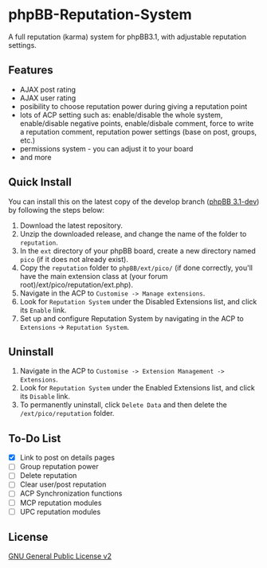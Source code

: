 phpBB-Reputation-System
=======================

A full reputation (karma) system for phpBB3.1, with adjustable reputation settings.

## Features
* AJAX post rating
* AJAX user rating
* posibility to choose reputation power during giving a reputation point
* lots of ACP setting such as: enable/disable the whole system, enable/disable negative points, enable/disbale comment, force to write a reputation comment, reputation power settings (base on post, groups, etc.)
* permissions system - you can adjust it to your board
* and more

## Quick Install
You can install this on the latest copy of the develop branch ([phpBB 3.1-dev](https://github.com/phpbb/phpbb3)) by following the steps below:

1. Download the latest repository.
2. Unzip the downloaded release, and change the name of the folder to `reputation`.
3. In the `ext` directory of your phpBB board, create a new directory named `pico` (if it does not already exist).
4. Copy the `reputation` folder to `phpBB/ext/pico/` (if done correctly, you'll have the main extension class at (your forum root)/ext/pico/reputation/ext.php).
5. Navigate in the ACP to `Customise -> Manage extensions`.
6. Look for `Reputation System` under the Disabled Extensions list, and click its `Enable` link.
7. Set up and configure Reputation System by navigating in the ACP to `Extensions` -> `Reputation System`.

## Uninstall
1. Navigate in the ACP to `Customise -> Extension Management -> Extensions`.
2. Look for `Reputation System` under the Enabled Extensions list, and click its `Disable` link.
3. To permanently uninstall, click `Delete Data` and then delete the `/ext/pico/reputation` folder.

## To-Do List
- [x] Link to post on details pages
- [ ] Group reputation power
- [ ] Delete reputation
- [ ] Clear user/post reputation
- [ ] ACP Synchronization functions
- [ ] MCP reputation modules
- [ ] UPC reputation modules

## License
[GNU General Public License v2](http://opensource.org/licenses/GPL-2.0)
